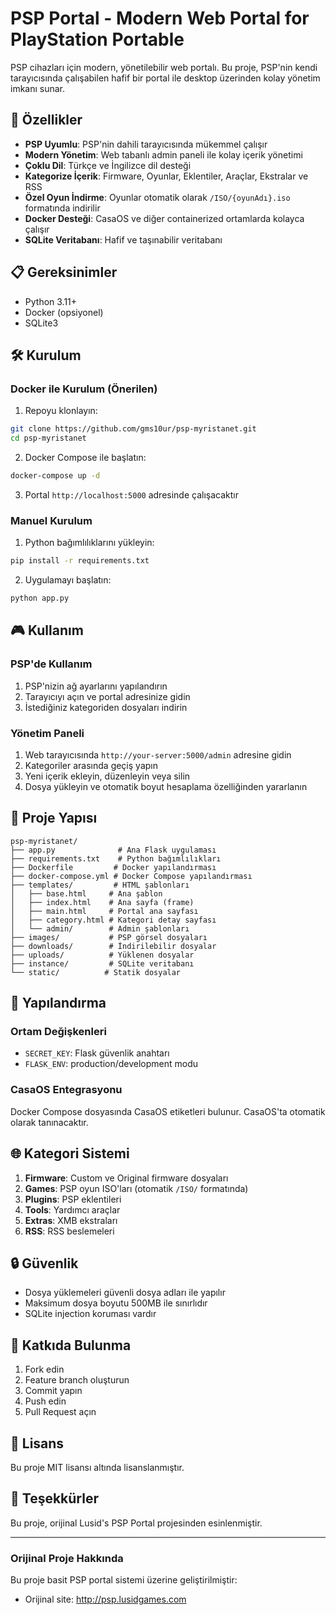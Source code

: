 # PSP Portal - Modern Web Portal for PlayStation Portable

PSP cihazları için modern, yönetilebilir web portalı. Bu proje, PSP'nin kendi tarayıcısında çalışabilen hafif bir portal ile desktop üzerinden kolay yönetim imkanı sunar.

## 🚀 Özellikler

- **PSP Uyumlu**: PSP'nin dahili tarayıcısında mükemmel çalışır
- **Modern Yönetim**: Web tabanlı admin paneli ile kolay içerik yönetimi
- **Çoklu Dil**: Türkçe ve İngilizce dil desteği
- **Kategorize İçerik**: Firmware, Oyunlar, Eklentiler, Araçlar, Ekstralar ve RSS
- **Özel Oyun İndirme**: Oyunlar otomatik olarak `/ISO/{oyunAdı}.iso` formatında indirilir
- **Docker Desteği**: CasaOS ve diğer containerized ortamlarda kolayca çalışır
- **SQLite Veritabanı**: Hafif ve taşınabilir veritabanı

## 📋 Gereksinimler

- Python 3.11+
- Docker (opsiyonel)
- SQLite3

## 🛠️ Kurulum

### Docker ile Kurulum (Önerilen)

1. Repoyu klonlayın:

```bash
git clone https://github.com/gms10ur/psp-myristanet.git
cd psp-myristanet
```

2. Docker Compose ile başlatın:

```bash
docker-compose up -d
```

3. Portal `http://localhost:5000` adresinde çalışacaktır

### Manuel Kurulum

1. Python bağımlılıklarını yükleyin:

```bash
pip install -r requirements.txt
```

2. Uygulamayı başlatın:

```bash
python app.py
```

## 🎮 Kullanım

### PSP'de Kullanım

1. PSP'nizin ağ ayarlarını yapılandırın
2. Tarayıcıyı açın ve portal adresinize gidin
3. İstediğiniz kategoriden dosyaları indirin

### Yönetim Paneli

1. Web tarayıcısında `http://your-server:5000/admin` adresine gidin
2. Kategoriler arasında geçiş yapın
3. Yeni içerik ekleyin, düzenleyin veya silin
4. Dosya yükleyin ve otomatik boyut hesaplama özelliğinden yararlanın

## 📁 Proje Yapısı

```
psp-myristanet/
├── app.py              # Ana Flask uygulaması
├── requirements.txt    # Python bağımlılıkları
├── Dockerfile         # Docker yapılandırması
├── docker-compose.yml # Docker Compose yapılandırması
├── templates/         # HTML şablonları
│   ├── base.html     # Ana şablon
│   ├── index.html    # Ana sayfa (frame)
│   ├── main.html     # Portal ana sayfası
│   ├── category.html # Kategori detay sayfası
│   └── admin/        # Admin şablonları
├── images/           # PSP görsel dosyaları
├── downloads/        # İndirilebilir dosyalar
├── uploads/          # Yüklenen dosyalar
├── instance/         # SQLite veritabanı
└── static/          # Statik dosyalar
```

## 🔧 Yapılandırma

### Ortam Değişkenleri

- `SECRET_KEY`: Flask güvenlik anahtarı
- `FLASK_ENV`: production/development modu

### CasaOS Entegrasyonu

Docker Compose dosyasında CasaOS etiketleri bulunur. CasaOS'ta otomatik olarak tanınacaktır.

## 🌐 Kategori Sistemi

1. **Firmware**: Custom ve Original firmware dosyaları
2. **Games**: PSP oyun ISO'ları (otomatik `/ISO/` formatında)
3. **Plugins**: PSP eklentileri
4. **Tools**: Yardımcı araçlar
5. **Extras**: XMB ekstraları
6. **RSS**: RSS beslemeleri

## 🔒 Güvenlik

- Dosya yüklemeleri güvenli dosya adları ile yapılır
- Maksimum dosya boyutu 500MB ile sınırlıdır
- SQLite injection koruması vardır

## 🤝 Katkıda Bulunma

1. Fork edin
2. Feature branch oluşturun
3. Commit yapın
4. Push edin
5. Pull Request açın

## 📄 Lisans

Bu proje MIT lisansı altında lisanslanmıştır.

## 🙏 Teşekkürler

Bu proje, orijinal Lusid's PSP Portal projesinden esinlenmiştir.

---

### Orijinal Proje Hakkında

Bu proje basit PSP portal sistemi üzerine geliştirilmiştir:

- Orijinal site: http://psp.lusidgames.com
